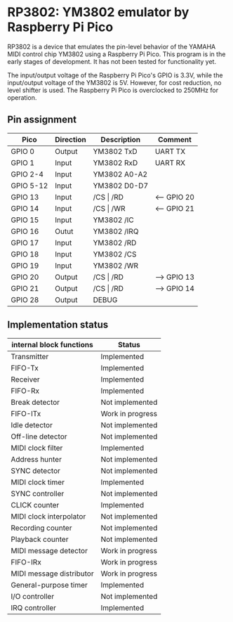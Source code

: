 # RP3802: YM3802 emulator by Raspberry Pi Pico

RP3802 is a device that emulates the pin-level behavior of the YAMAHA MIDI control chip YM3802 using a Raspberry Pi Pico.
This program is in the early stages of development. It has not been tested for functionality yet.

The input/output voltage of the Raspberry Pi Pico's GPIO is 3.3V, while the input/output voltage of the YM3802 is 5V. However, for cost reduction, no level shifter is used.
The Raspberry Pi Pico is overclocked to 250MHz for operation.

## Pin assignment

| Pico          | Direction | Description       | Comment       |
| ------------- | --------- | ----------------- | ------------- |
| GPIO 0        | Output    | YM3802 TxD        | UART TX       |
| GPIO 1        | Input     | YM3802 RxD        | UART RX       |
| GPIO 2-4      | Input     | YM3802 A0-A2      |               |
| GPIO 5-12     | Input     | YM3802 D0-D7      |               |
| GPIO 13       | Input     | /CS \| /RD        | <-- GPIO 20   |
| GPIO 14       | Input     | /CS \| /WR        | <-- GPIO 21   |
| GPIO 15       | Input     | YM3802 /IC        |               |
| GPIO 16       | Outut     | YM3802 /IRQ       |               |
| GPIO 17       | Input     | YM3802 /RD        |               |
| GPIO 18       | Input     | YM3802 /CS        |               |
| GPIO 19       | Input     | YM3802 /WR        |               |
| GPIO 20       | Output    | /CS \| /RD        | --> GPIO 13   |
| GPIO 21       | Output    | /CS \| /RD        | --> GPIO 14   |
| GPIO 28       | Output    | DEBUG             |               |

## Implementation status

| internal block functions  | Status                |
| ------------------------  | --------------------- |
| Transmitter               | Implemented           |
| FIFO-Tx                   | Implemented           |
| Receiver                  | Implemented           |
| FIFO-Rx                   | Implemented           |
| Break detector            | Not implemented       |
| FIFO-ITx                  | Work in progress      |
| Idle detector             | Not implemented       |
| Off-line detector         | Not implemented       |
| MIDI clock filter         | Implemented           |
| Address hunter            | Not implemented       |
| SYNC detector             | Not implemented       |
| MIDI clock timer          | Implemented           |
| SYNC controller           | Not implemented       |
| CLICK counter             | Implemented           |
| MIDI clock interpolator   | Not implemented       |
| Recording counter         | Not implemented       |
| Playback counter          | Not implemented       |
| MIDI message detector     | Work in progress      |
| FIFO-IRx                  | Work in progress      |
| MIDI message distributor  | Work in progress      |
| General-purpose timer     | Implemented           |
| I/O controller            | Not implemented       |
| IRQ controller            | Implemented           |


